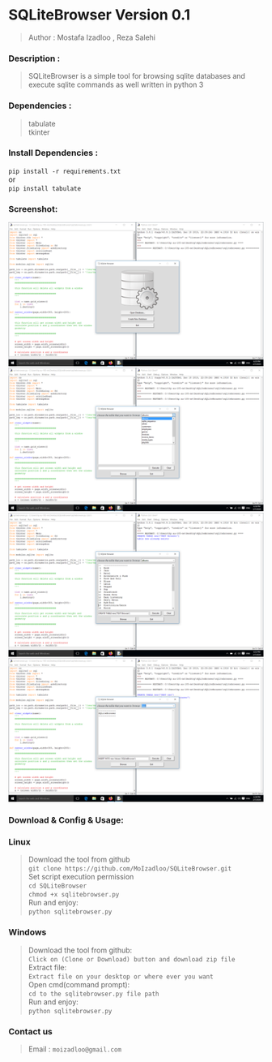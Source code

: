 SQLiteBrowser Version 0.1
=============
>Author : Mostafa Izadloo , Reza Salehi
### Description :
>SQLiteBrowser is a simple tool for browsing sqlite databases and execute sqlite commands as well written in python 3
### Dependencies :
>tabulate\
>tkinter
### Install Dependencies :
`pip install -r requirements.txt`\
or\
`pip install tabulate`
### Screenshot:
![](https://github.com/MoIzadloo/SQLiteBrowser/blob/master/Screenshot/Screenshot%20(1).png)\
![](https://github.com/MoIzadloo/SQLiteBrowser/blob/master/Screenshot/Screenshot%20(2).png)\
![](https://github.com/MoIzadloo/SQLiteBrowser/blob/master/Screenshot/Screenshot%20(3).png)\
![](https://github.com/MoIzadloo/SQLiteBrowser/blob/master/Screenshot/Screenshot%20(4).png)
### Download & Config & Usage:
### Linux
>Download the tool from github\
`git clone https://github.com/MoIzadloo/SQLiteBrowser.git`\
>Set script execution permission\
`cd SQLiteBrowser`\
 `chmod +x sqlitebrowser.py`\
 >Run and enjoy:\
 `python sqlitebrowser.py`
 ### Windows
 >Download the tool from github:\
 `Click on (Clone or Download) button and download zip file`\
 >Extract file:\
 `Extract file on your desktop or where ever you want`\
 >Open cmd(command prompt):\
 `cd to the sqlitebrowser.py file path`\
 >Run and enjoy:\
 `python sqlitebrowser.py`
 ### Contact us
 >Email :
 `moizadloo@gmail.com`
 

